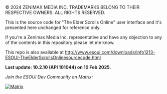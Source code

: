 © 2024 ZENIMAX MEDIA INC. TRADEMARKS BELONG TO THEIR RESPECTIVE OWNERS. ALL RIGHTS RESERVED.

This is the source code for "The Elder Scrolls Online" user interface and it's presented here unchanged for reference only.

If you're a Zenimax Media Inc. representative and have any objection to any of the contents in this repository please let me know.

This repo is also available at http://www.esoui.com/downloads/info1213-ESOUI-TheElderScrollsOnlinesourcecode.html

**Last update: 10.2.10 (API 101044) on 10 Feb 2025.**

*Join the ESOUI Dev Community on Matrix:*

[![Matrix](https://img.shields.io/matrix/esoui_esoui%3Agitter.im?server_fqdn=matrix.org)](https://matrix.to/#/#esoui_esoui:gitter.im)